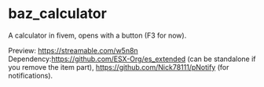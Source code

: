 # baz_calculator
A calculator in fivem, opens with a button (F3 for now).

Preview: https://streamable.com/w5n8n
Dependency:https://github.com/ESX-Org/es_extended (can be standalone if you remove the item part),
https://github.com/Nick78111/pNotify (for notifications).
